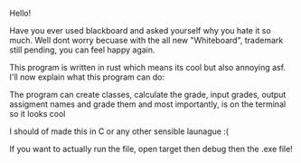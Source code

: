 Hello!

Have you ever used blackboard and asked yourself why you hate it so much. Well dont worry becuase with the all new "Whiteboard", trademark still pending, you can feel happy again.

This program is written in rust which means its cool but also annoying asf. I'll now explain what this program can do:

The program can create classes, calculate the grade, input grades, output assigment names and grade them and most importantly, is on the terminal so it looks cool

I should of made this in C or any other sensible launague :(

If you want to actually run the file, open target then debug then the .exe file!
